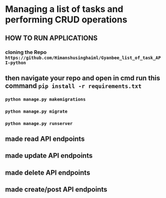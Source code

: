 # Managing a list of tasks and performing CRUD operations

## HOW TO RUN APPLICATIONS
### cloning the Repo   `https://github.com/Himanshusinghaiml/Gyanbee_list_of_task_API-python`
## then navigate your repo and open in cmd run this command ` pip install -r requirements.txt `
### `python manage.py makemigrations`
### `python manage.py migrate`
### ` python manage.py runserver `
## made read API endpoints
## made update API endpoints 
## made delete API endpoints 
## made create/post API endpoints
